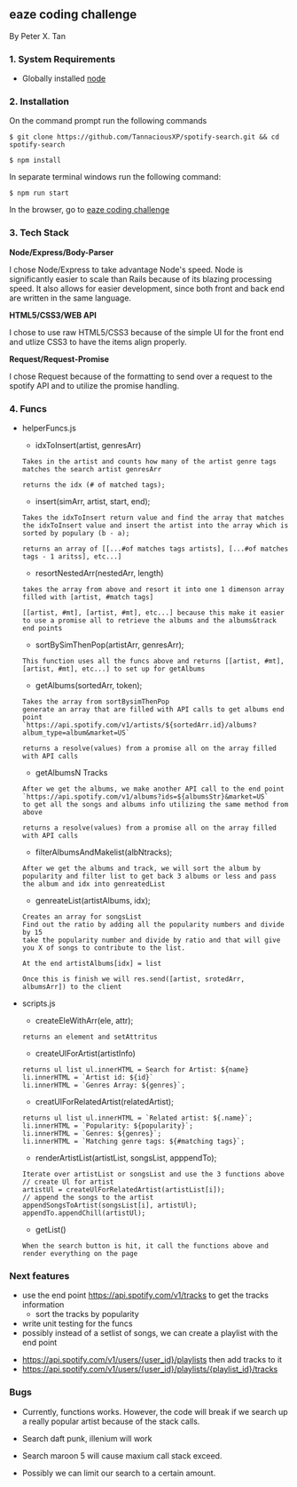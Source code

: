## eaze coding challenge

By Peter X. Tan

### 1. System Requirements

* Globally installed [node](https://nodejs.org/en/)


### 2. Installation

On the command prompt run the following commands

```
$ git clone https://github.com/TannaciousXP/spotify-search.git && cd spotify-search

$ npm install
```

In separate terminal windows run the following command:

```
$ npm run start

```

In the browser, go to [eaze coding challenge](http://localhost:3000)

### 3. Tech Stack

**Node/Express/Body-Parser**

I chose Node/Express to take advantage Node's speed. Node is significantly easier to scale than Rails because of its blazing processing speed. It also allows for easier development, since both front and back end are written in the same language. 

**HTML5/CSS3/WEB API**

I chose to use raw HTML5/CSS3 because of the simple UI for the front end and utlize CSS3 to have the items align properly.

**Request/Request-Promise**

I chose Request because of the formatting to send over a request to the spotify API and to utilize the promise handling.

### 4. Funcs

* helperFuncs.js
  - idxToInsert(artist, genresArr)

  ```
  Takes in the artist and counts how many of the artist genre tags matches the search artist genresArr

  returns the idx (# of matched tags);
  ```

  - insert(simArr, artist, start, end);

  ```
  Takes the idxToInsert return value and find the array that matches the idxToInsert value and insert the artist into the array which is sorted by populary (b - a);

  returns an array of [[...#of matches tags artists], [...#of matches tags - 1 aritss], etc...]
  ```

  - resortNestedArr(nestedArr, length)
  
  ```
  takes the array from above and resort it into one 1 dimenson array filled with [artist, #match tags]
  
  [[artist, #mt], [artist, #mt], etc...] because this make it easier to use a promise all to retrieve the albums and the albums&track end points
  ```

  - sortBySimThenPop(artistArr, genresArr);

  ```
  This function uses all the funcs above and returns [[artist, #mt], [artist, #mt], etc...] to set up for getAlbums
  ```

  - getAlbums(sortedArr, token);

  ```
  Takes the array from sortBysimThenPop
  generate an array that are filled with API calls to get albums end point
  `https://api.spotify.com/v1/artists/${sortedArr.id}/albums?album_type=album&market=US`

  returns a resolve(values) from a promise all on the array filled with API calls
  ```

  - getAlbumsN Tracks

  ```
  After we get the albums, we make another API call to the end point 
  `https://api.spotify.com/v1/albums?ids=${albumsStr}&market=US`
  to get all the songs and albums info utilizing the same method from above

  returns a resolve(values) from a promise all on the array filled with API calls
  ```

  - filterAlbumsAndMakelist(albNtracks);

   ```
   After we get the albums and track, we will sort the album by popularity and filter list to get back 3 albums or less and pass the album and idx into genreatedList
   ```
  
  - genreateList(artistAlbums, idx);

  ```
  Creates an array for songsList
  Find out the ratio by adding all the popularity numbers and divide by 15
  take the popularity number and divide by ratio and that will give you X of songs to contribute to the list.

  At the end artistAlbums[idx] = list

  Once this is finish we will res.send([artist, srotedArr, albumsArr]) to the client
  ```

* scripts.js

  - createEleWithArr(ele, attr);

  ```
  returns an element and setAttritus
  ```

  - createUlForArtist(artistInfo)

  ```
  returns ul list ul.innerHTML = Search for Artist: ${name}
  li.innerHTML = `Artist id: ${id}`
  li.innerHTML = `Genres Array: ${genres}`;
  ```

  - creatUlForRelatedArtist(relatedArtist);

  ```
  returns ul list ul.innerHTML = `Related artist: ${.name}`;
  li.innerHTML = `Popularity: ${popularity}`;
  li.innerHTML = `Genres: ${genres}`;
  li.innerHTML = `Matching genre tags: ${#matching tags}`;
  ```

  - renderArtistList(artistList, songsList, apppendTo);

  ```
  Iterate over artistList or songsList and use the 3 functions above
  // create Ul for artist
  artistUl = createUlForRelatedArtist(artistList[i]);
  // append the songs to the artist
  appendSongsToArtist(songsList[i], artistUl);
  appendTo.appendChill(artistUl);
  ```
  - getList()

  ```
  When the search button is hit, it call the functions above and render everything on the page
  ```


### Next features
  * use the end point https://api.spotify.com/v1/tracks to get the tracks information
    - sort the tracks by popularity
  * write unit testing for the funcs
  * possibly instead of a setlist of songs, we can create a playlist with the end point
   - https://api.spotify.com/v1/users/{user_id}/playlists then add tracks to it
   - https://api.spotify.com/v1/users/{user_id}/playlists/{playlist_id}/tracks


### Bugs
  - Currently, functions works. However, the code will break if we search up a really popular artist because of the stack calls.

  - Search daft punk, illenium will work
  - Search maroon 5 will cause maxium call stack exceed.
  - Possibly we can limit our search to a certain amount.
